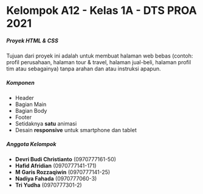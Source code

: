 # Kelompok A12 - Kelas 1A - DTS PROA 2021
##### Proyek HTML & CSS
Tujuan dari proyek ini adalah untuk membuat halaman web bebas (contoh: profil perusahaan, halaman tour & travel, halaman jual-beli, halaman profil tim atau sebagainya) tanpa arahan dan atau instruksi apapun.

##### Komponen
- Header
- Bagian Main
- Bagian Body
- Footer
- Setidaknya **satu** animasi
- Desain **responsive** untuk smartphone dan tablet

##### Anggota Kelompok
- **Devri Budi Christianto** (0970777161-50)
- **Hafid Afridian** (0970777141-171)
- **M Garis Rozzaqiwin** (0970777141-25)
- **Nadiya Fahada** (0970777060-3)
- **Tri Yudha** (0970777301-2)
